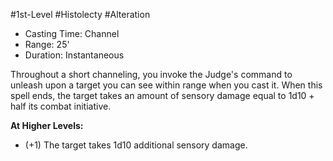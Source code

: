 #1st-Level #Histolecty #Alteration
 
- Casting Time: Channel
- Range: 25'
- Duration: Instantaneous

Throughout a short channeling, you invoke the Judge's command to unleash upon a target you can see within range when you cast it. When this spell ends, the target takes an amount of sensory damage equal to 1d10 + half its combat initiative.
 
**At Higher Levels:** 
* (+1) The target takes 1d10 additional sensory damage.